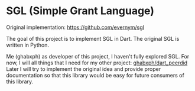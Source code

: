 # SGL (Simple Grant Language)

Original implementation: https://github.com/evernym/sgl

The goal of this project is to implement SGL in Dart.  The  original  SGL  is  written  in
Python.

Me (ghabxph) as developer of this project, I haven't fully explored SGL. For now,  I  will
all things that I need for my other project: [ghabxph/dart_peerdid](https://github.com/ghabxph/dart_peerdid)
Later I will try to implement the original idea and provide proper documentation  so  that
this library would be easy for future consumers of this library.
